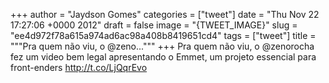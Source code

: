 
+++
author = "Jaydson Gomes"
categories = ["tweet"]
date = "Thu Nov 22 17:27:06 +0000 2012"
draft = false
image = "{TWEET_IMAGE}"
slug = "ee4d972f78a615a974ad6ac98a408b8419651cd4"
tags = ["tweet"]
title = """Pra quem não viu, o @zeno..."""
+++
Pra quem não viu, o @zenorocha fez um video bem legal apresentando o Emmet, um projeto essencial para front-enders http://t.co/LjQqrEvo
